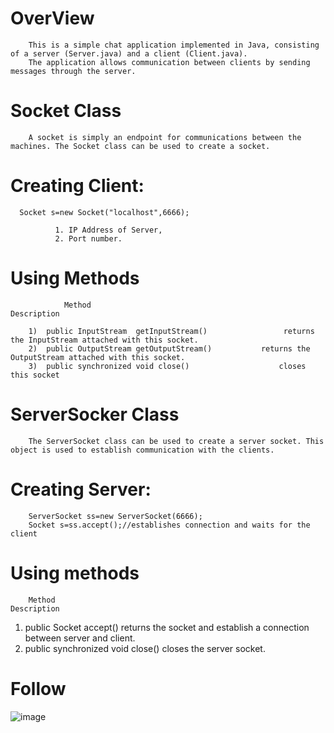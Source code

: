 # OverView

        This is a simple chat application implemented in Java, consisting of a server (Server.java) and a client (Client.java). 
        The application allows communication between clients by sending messages through the server.

# Socket Class

        A socket is simply an endpoint for communications between the machines. The Socket class can be used to create a socket.

# Creating Client:

      Socket s=new Socket("localhost",6666);  
      
              1. IP Address of Server,
              2. Port number.


# Using Methods

                Method	                                                    Description
                
        1)  public InputStream  getInputStream()                 returns the InputStream attached with this socket.
        2)  public OutputStream getOutputStream()	        returns the OutputStream attached with this socket.
        3)  public synchronized void close()	                closes this socket


# ServerSocker Class

        The ServerSocket class can be used to create a server socket. This object is used to establish communication with the clients.

# Creating Server:

        ServerSocket ss=new ServerSocket(6666);  
        Socket s=ss.accept();//establishes connection and waits for the client   
               
                
# Using methods

        Method                           	                        Description

1) public Socket accept()	                returns the socket and establish a connection between server and client.
2) public synchronized void close()	        closes the server socket.

# Follow
![image](https://github.com/AnushaChandran15/ChatingApplication/assets/148624590/9b697995-231c-463e-9eb2-cf52ab23c2c8)
 


    


